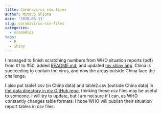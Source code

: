 ```yaml
---
title: Coronavirus csv files
author: Mitsuo Shiota
date: '2020-03-11'
slug: coronavirus-csv-files
categories:
  - economics
tags:
  - R
  - Shiny
---
```


I managed to finish scratching numbers from WHO situation reports (pdf) from #1 to #50, added [README.md](https://github.com/mitsuoxv/covid), and updated [my shiny app](https://mitsuoxv.shinyapps.io/covid/). China is succeeding to contain the virus, and now the areas outside China face the challenge.

I also put table1.csv (in China data) and table2.csv (outside China data) in [the data directory in my GitHub repo](https://github.com/mitsuoxv/covid/tree/master/data), thinking these csv files may be useful to someone. I will try to update, but I am not sure if I can, as WHO constantly changes table formats. I hope WHO will publish their situation report tables in csv files. 
